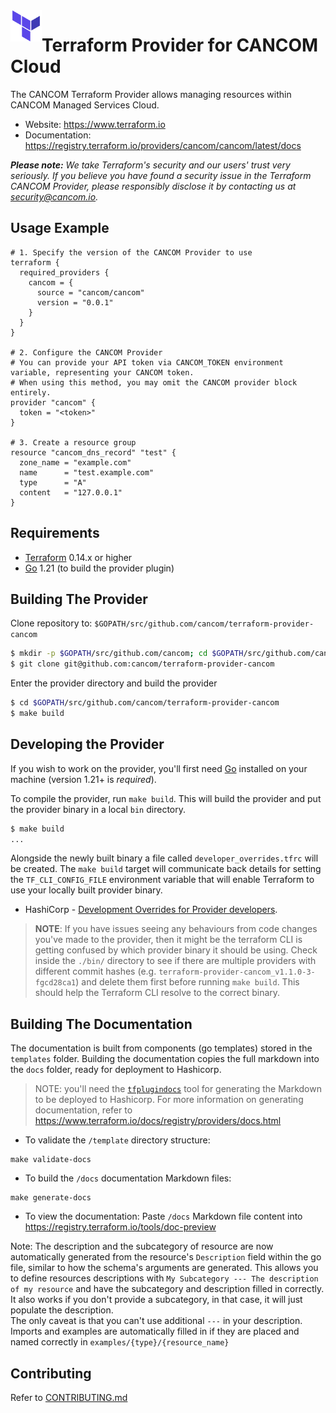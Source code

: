 <a href="https://terraform.io">
    <img src=".github/tf.png" alt="Terraform logo" title="Terraform" align="left" height="50" />
</a>

# Terraform Provider for CANCOM Cloud

The CANCOM Terraform Provider allows managing resources within CANCOM Managed Services Cloud.

- Website: https://www.terraform.io
- Documentation: https://registry.terraform.io/providers/cancom/cancom/latest/docs

_**Please note:** We take Terraform's security and our users' trust very seriously. If you believe you have found a security issue in the Terraform CANCOM Provider, please responsibly disclose it by contacting us at security@cancom.io._

## Usage Example

```hcl
# 1. Specify the version of the CANCOM Provider to use
terraform {
  required_providers {
    cancom = {
      source = "cancom/cancom"
      version = "0.0.1"
    }
  }
}

# 2. Configure the CANCOM Provider
# You can provide your API token via CANCOM_TOKEN environment variable, representing your CANCOM token.
# When using this method, you may omit the CANCOM provider block entirely.
provider "cancom" {
  token = "<token>"
}

# 3. Create a resource group
resource "cancom_dns_record" "test" {
  zone_name = "example.com"
  name      = "test.example.com"
  type      = "A"
  content   = "127.0.0.1"
}
```

## Requirements

- [Terraform](https://www.terraform.io/downloads.html) 0.14.x or higher
- [Go](https://golang.org/doc/install) 1.21 (to build the provider plugin)

## Building The Provider

Clone repository to: `$GOPATH/src/github.com/cancom/terraform-provider-cancom`

```sh
$ mkdir -p $GOPATH/src/github.com/cancom; cd $GOPATH/src/github.com/cancom
$ git clone git@github.com:cancom/terraform-provider-cancom
```

Enter the provider directory and build the provider

```sh
$ cd $GOPATH/src/github.com/cancom/terraform-provider-cancom
$ make build
```

## Developing the Provider

If you wish to work on the provider, you'll first need [Go](http://www.golang.org) installed on your machine (version 1.21+ is _required_).

To compile the provider, run `make build`. This will build the provider and put the provider binary in a local `bin` directory.

```sh
$ make build
...
```

Alongside the newly built binary a file called `developer_overrides.tfrc` will be created. The `make build` target will communicate
back details for setting the `TF_CLI_CONFIG_FILE` environment variable that will enable Terraform to use your locally built provider binary.

- HashiCorp - [Development Overrides for Provider developers](https://www.terraform.io/docs/cli/config/config-file.html#development-overrides-for-provider-developers).

> **NOTE**: If you have issues seeing any behaviours from code changes you've made to the provider, then it might be the terraform CLI is getting confused by which provider binary it should be using. Check inside the `./bin/` directory to see if there are multiple providers with different commit hashes (e.g. `terraform-provider-cancom_v1.1.0-3-fgcd28ca1`) and delete them first before running `make build`. This should help the Terraform CLI resolve to the correct binary.

## Building The Documentation

The documentation is built from components (go templates) stored in the `templates` folder.
Building the documentation copies the full markdown into the `docs` folder, ready for deployment to Hashicorp.

> NOTE: you'll need the [`tfplugindocs`](https://github.com/hashicorp/terraform-plugin-docs) tool for generating the Markdown to be deployed to Hashicorp. For more information on generating documentation, refer to https://www.terraform.io/docs/registry/providers/docs.html

- To validate the `/template` directory structure:

```
make validate-docs
```

- To build the `/docs` documentation Markdown files:

```
make generate-docs
```

- To view the documentation:
  Paste `/docs` Markdown file content into https://registry.terraform.io/tools/doc-preview

Note: The description and the subcategory of resource are now automatically generated from the resource's `Description` field within the go file, similar to how the schema's arguments are generated.
This allows you to define resources descriptions with `My Subcategory --- The description of my resource` and have the subcategory and description filled in correctly. It also works if you don't provide a subcategory, in that case, it will just populate the description.  
The only caveat is that you can't use additional `---` in your description.  
Imports and examples are automatically filled in if they are placed and named correctly in `examples/{type}/{resource_name}`

## Contributing

Refer to [CONTRIBUTING.md](./CONTRIBUTING.md)
